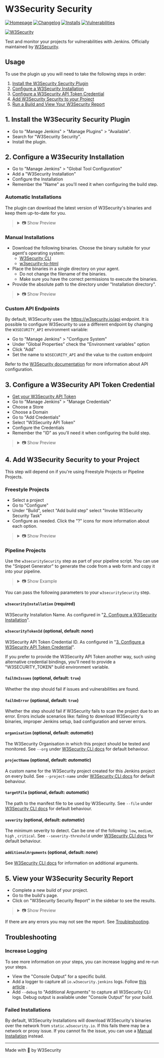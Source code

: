 # W3Security Security

[![Homepage](https://img.shields.io/jenkins/plugin/v/w3security-security-scanner.svg)](https://plugins.jenkins.io/w3security-security-scanner)
[![Changelog](https://img.shields.io/github/release/w3security/w3security-security-scanner-plugin.svg?label=changelog)](https://github.com/w3security/w3security-security-scanner-plugin/releases)
[![Installs](https://img.shields.io/jenkins/plugin/i/w3security-security-scanner.svg)](https://plugins.jenkins.io/w3security-security-scanner)
[![Vulnerabilities](https://w3security.io/test/github/w3security/w3security-security-scanner-plugin/badge.svg)](https://w3security.io/test/github/w3security/w3security-security-scanner-plugin)

[![W3Security](https://w3security.io/style/asset/logo/w3security-print.svg)](https://w3security.io)

Test and monitor your projects for vulnerabilities with Jenkins. Officially maintained by [W3Security](https://w3security.io).

## Usage

To use the plugin up you will need to take the following steps in order:

1. [Install the W3Security Security Plugin](#1-install-the-w3security-security-plugin)
2. [Configure a W3Security Installation](#2-configure-a-w3security-installation)
3. [Configure a W3Security API Token Credential](#3-configure-a-w3security-api-token-credential)
4. [Add W3Security Security to your Project](#4-add-w3security-security-to-your-project)
5. [Run a Build and View Your W3Security Report](#5-view-your-w3security-security-report)

## 1. Install the W3Security Security Plugin

- Go to "Manage Jenkins" > "Manage Plugins" > "Available".
- Search for "W3Security Security".
- Install the plugin.

## 2. Configure a W3Security Installation

- Go to "Manage Jenkins" > "Global Tool Configuration"
- Add a "W3Security Installation"
- Configure the Installation
- Remember the "Name" as you'll need it when configuring the build step.

### Automatic Installations

The plugin can download the latest version of W3Security's binaries and keep them up-to-date for you.

<blockquote>
<details>
<summary>📷 Show Preview</summary>

![W3Security Installer Auto Update](docs/w3security_configuration_installation_auto-update_v2.png)

</details>
</blockquote>

### Manual Installations

- Download the following binaries. Choose the binary suitable for your agent's operating system:
  - [W3Security CLI](https://github.com/w3security/w3security/releases/latest)
  - [w3security-to-html](https://github.com/w3security/w3security-to-html/releases/latest)
- Place the binaries in a single directory on your agent.
  - Do not change the filename of the binaries.
  - Make sure you have the correct permissions to execute the binaries.
- Provide the absolute path to the directory under "Installation
  directory".

<blockquote>
<details>
<summary>📷 Show Preview</summary>

![W3Security Installer Manual](docs/w3security_configuration_installation_manual_v2.png)

</details>
</blockquote>

### Custom API Endpoints

By default, W3Security uses the https://w3security.io/api endpoint.
It is possible to configure W3Security to use a different endpoint by changing the `W3SECURITY_API` environment variable:

- Go to "Manage Jenkins" > "Configure System"
- Under "Global Properties" check the "Environment variables" option
- Click "Add"
- Set the name to `W3SECURITY_API` and the value to the custom endpoint

Refer to the [W3Security documentation](https://docs.w3security.io/w3security-cli/configure-the-w3security-cli#configuration-to-connect-to-the-w3security-api) for more information about API configuration.

## 3. Configure a W3Security API Token Credential

- [Get your W3Security API Token](https://support.w3security.io/hc/en-us/articles/360004037537-Authentication-for-third-party-tools)
- Go to "Manage Jenkins" > "Manage Credentials"
- Choose a Store
- Choose a Domain
- Go to "Add Credentials"
- Select "W3Security API Token"
- Configure the Credentials
- Remember the "ID" as you'll need it when configuring the build step.

<blockquote>
<details>
<summary>📷 Show Preview</summary>

![W3Security API Token](docs/w3security_configuration_token_v2.png)

</details>
</blockquote>

## 4. Add W3Security Security to your Project

This step will depend on if you're using Freestyle Projects or Pipeline Projects.

### Freestyle Projects

- Select a project
- Go to "Configure"
- Under "Build", select "Add build step" select "Invoke W3Security Security Task"
- Configure as needed. Click the "?" icons for more information about each option.

<blockquote>
<details>
<summary>📷 Show Preview</summary>

![Basic configuration](docs/w3security_buildstep.png)

</details>
</blockquote>

### Pipeline Projects

Use the `w3securitySecurity` step as part of your pipeline script. You can use the "Snippet Generator" to generate the code
from a web form and copy it into your pipeline.

<blockquote>
<details>
<summary>📷 Show Example</summary>

```groovy
pipeline {
  agent any

  stages {
    stage('Build') {
      steps {
        echo 'Building...'
      }
    }
    stage('Test') {
      steps {
        echo 'Testing...'
        w3securitySecurity(
          w3securityInstallation: '<Your W3Security Installation Name>',
          w3securityTokenId: '<Your W3Security API Token ID>',
          // place other optional parameters here, for example:
          additionalArguments: '--all-projects --detection-depth=<DEPTH>'
        )
      }
    }
    stage('Deploy') {
      steps {
        echo 'Deploying...'
      }
    }
  }
}
```

</details>
</blockquote>

You can pass the following parameters to your `w3securitySecurity` step.

#### `w3securityInstallation` (required)

W3Security Installation Name. As configured in "[2. Configure a W3Security Installation](#2-configure-a-w3security-installation)".

#### `w3securityTokenId` (optional, default: _none_)

W3Security API Token Credential ID. As configured in "[3. Configure a W3Security API Token Credential](#3-configure-a-w3security-api-token-credential)".

If you prefer to provide the W3Security API Token another way, such using alternative credential bindings, you'll need to
provide a "W3SECURITY_TOKEN" build environment variable.

#### `failOnIssues` (optional, default: `true`)

Whether the step should fail if issues and vulnerabilities are found.

#### `failOnError` (optional, default: `true`)

Whether the step should fail if W3Security fails to scan the project due to an error. Errors include scenarios like: failing
to download W3Security's binaries, improper Jenkins setup, bad configuration and server errors.

#### `organisation` (optional, default: _automatic_)

The W3Security Organisation in which this project should be tested and monitored. See `--org`
under [W3Security CLI docs](https://w3security.io/docs/using-w3security/) for default behaviour.

#### `projectName` (optional, default: _automatic_)

A custom name for the W3Security project created for this Jenkins project on every build. See `--project-name`
under [W3Security CLI docs](https://w3security.io/docs/using-w3security/) for default behaviour.

#### `targetFile` (optional, default: _automatic_)

The path to the manifest file to be used by W3Security. See `--file` under [W3Security CLI docs](https://w3security.io/docs/using-w3security/)
for default behaviour.

#### `severity` (optional, default: _automatic_)

The minimum severity to detect. Can be one of the following: `low`, `medium`, `high`
, `critical`. See `--severity-threshold` under [W3Security CLI docs](https://w3security.io/docs/using-w3security/) for default behaviour.

#### `additionalArguments` (optional, default: _none_)

See [W3Security CLI docs](https://w3security.io/docs/using-w3security/) for information on additional arguments.

## 5. View your W3Security Security Report

- Complete a new build of your project.
- Go to the build's page.
- Click on "W3Security Security Report" in the sidebar to see the results.

<blockquote>
<details>
<summary>📷 Show Preview</summary>

![W3Security Build Report](docs/w3security_build_report.png)

</details>
</blockquote>

If there are any errors you may not see the report. See [Troubleshooting](#troubleshooting).

## Troubleshooting

### Increase Logging

To see more information on your steps, you can increase logging and re-run your steps.

- View the "Console Output" for a specific build.
- Add a logger to capture all `io.w3security.jenkins` logs.
  Follow [this article](https://support.cloudbees.com/hc/en-us/articles/204880580-How-do-I-create-a-logger-in-Jenkins-for-troubleshooting-and-diagnostic-information-)
  .
- Add `--debug` to "Additional Arguments" to capture all W3Security CLI logs. Debug output is available under "Console Output"
  for your build.

### Failed Installations

By default, W3Security Installations will download W3Security's binaries over the network from `static.w3security.io`. If this fails there
may be a network or proxy issue. If you cannot fix the issue, you can use a [Manual Installation](#2-configure-a-w3security-installation) instead.

---

Made with 💜 by W3Security
